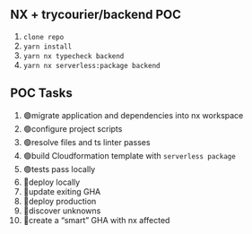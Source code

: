 ## NX + trycourier/backend POC

1. `clone repo`
2. `yarn install`
3. `yarn nx typecheck backend`
4. `yarn nx serverless:package backend`

## POC Tasks

1. 🟢migrate application and dependencies into nx workspace
2. 🟢configure project scripts
3. 🟢resolve files and ts linter passes
4. 🟢build Cloudformation template with `serverless package`
5. 🟢tests pass locally
6. 🔴deploy locally
7. 🔴update exiting GHA
8. 🔴deploy production
9. 🔴discover unknowns
10. 🔴create a “smart” GHA with nx affected

